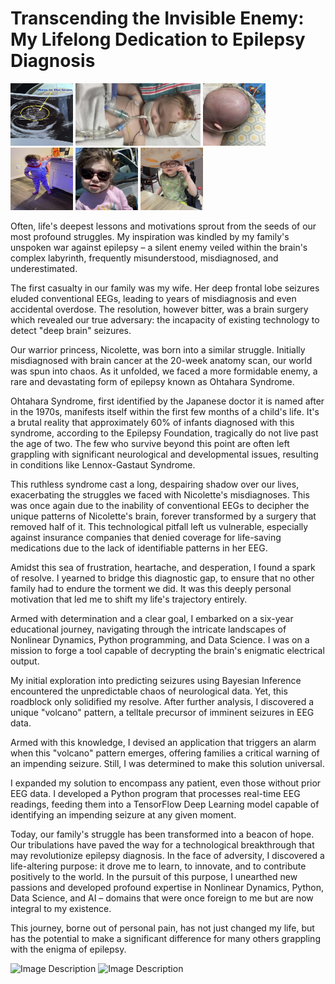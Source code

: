 # Transcending the Invisible Enemy: My Lifelong Dedication to Epilepsy Diagnosis

<p float="left">
  <img src="IMG_0452.JPG" alt="Image Description" width="100" height="100">
  <img src="IMG_0351.JPG" alt="Image Description" width="200" height="100">
  <img src="IMG_0085.JPG" alt="Image Description" width="100" height="100">
  <img src="IMG_3184.jpeg" alt="Image Description" width="100" height="100">
  <img src="IMG_5410.jpeg" alt="Image Description" width="100" height="100">
  <img src="IMG_8605.jpeg" alt="Image Description" width="100" height="100">
</p>

Often, life's deepest lessons and motivations sprout from the seeds of our most profound struggles. My inspiration was kindled by my family's unspoken war against epilepsy – a silent enemy veiled within the brain's complex labyrinth, frequently misunderstood, misdiagnosed, and underestimated.

The first casualty in our family was my wife. Her deep frontal lobe seizures eluded conventional EEGs, leading to years of misdiagnosis and even accidental overdose. The resolution, however bitter, was a brain surgery which revealed our true adversary: the incapacity of existing technology to detect "deep brain" seizures.

Our warrior princess, Nicolette, was born into a similar struggle. Initially misdiagnosed with brain cancer at the 20-week anatomy scan, our world was spun into chaos. As it unfolded, we faced a more formidable enemy, a rare and devastating form of epilepsy known as Ohtahara Syndrome.

Ohtahara Syndrome, first identified by the Japanese doctor it is named after in the 1970s, manifests itself within the first few months of a child's life. It's a brutal reality that approximately 60% of infants diagnosed with this syndrome, according to the Epilepsy Foundation, tragically do not live past the age of two. The few who survive beyond this point are often left grappling with significant neurological and developmental issues, resulting in conditions like Lennox-Gastaut Syndrome.

This ruthless syndrome cast a long, despairing shadow over our lives, exacerbating the struggles we faced with Nicolette's misdiagnoses. This was once again due to the inability of conventional EEGs to decipher the unique patterns of Nicolette's brain, forever transformed by a surgery that removed half of it. This technological pitfall left us vulnerable, especially against insurance companies that denied coverage for life-saving medications due to the lack of identifiable patterns in her EEG.

Amidst this sea of frustration, heartache, and desperation, I found a spark of resolve. I yearned to bridge this diagnostic gap, to ensure that no other family had to endure the torment we did. It was this deeply personal motivation that led me to shift my life's trajectory entirely.

Armed with determination and a clear goal, I embarked on a six-year educational journey, navigating through the intricate landscapes of Nonlinear Dynamics, Python programming, and Data Science. I was on a mission to forge a tool capable of decrypting the brain's enigmatic electrical output.

My initial exploration into predicting seizures using Bayesian Inference encountered the unpredictable chaos of neurological data. Yet, this roadblock only solidified my resolve. After further analysis, I discovered a unique "volcano" pattern, a telltale precursor of imminent seizures in EEG data.

Armed with this knowledge, I devised an application that triggers an alarm when this "volcano" pattern emerges, offering families a critical warning of an impending seizure. Still, I was determined to make this solution universal.

I expanded my solution to encompass any patient, even those without prior EEG data. I developed a Python program that processes real-time EEG readings, feeding them into a TensorFlow Deep Learning model capable of identifying an impending seizure at any given moment.

Today, our family's struggle has been transformed into a beacon of hope. Our tribulations have paved the way for a technological breakthrough that may revolutionize epilepsy diagnosis. In the face of adversity, I discovered a life-altering purpose: it drove me to learn, to innovate, and to contribute positively to the world. In the pursuit of this purpose, I unearthed new passions and developed profound expertise in Nonlinear Dynamics, Python, Data Science, and AI – domains that were once foreign to me but are now integral to my existence.

This journey, borne out of personal pain, has not just changed my life, but has the potential to make a significant difference for many others grappling with the enigma of epilepsy.

![Image Description](./IMG_5410.JPG)
![Image Description](./IMG_8605.JPG)

